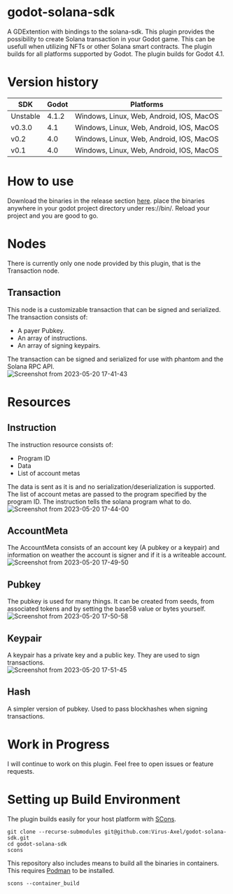 # godot-solana-sdk
A GDExtention with bindings to the solana-sdk. This plugin provides the possibility to create Solana transaction in your Godot game. This can be usefull when utilizing NFTs or other Solana smart contracts. The plugin builds for all platforms supported by Godot. The plugin builds for Godot 4.1.

# Version history
| SDK         | Godot     | Platforms |
|--------------|-----------|------------|
| Unstable | 4.1.2      | Windows, Linux, Web, Android, IOS, MacOS        |
| v0.3.0 | 4.1      | Windows, Linux, Web, Android, IOS, MacOS        |
| v0.2      | 4.0  | Windows, Linux, Web, Android, IOS, MacOS       |
| v0.1      | 4.0  | Windows, Linux, Web, Android, IOS, MacOS       |

# How to use
Download the binaries in the release section [here](https://github.com/Virus-Axel/godot-solana-sdk/releases). place the binaries anywhere in your godot project directory under res://bin/. Reload your project and you are good to go.

# Nodes
There is currently only one node provided by this plugin, that is the Transaction node.
## Transaction
This node is a customizable transaction that can be signed and serialized. The transaction consists of:
- A payer Pubkey.
- An array of instructions.
- An array of signing keypairs.

The transaction can be signed and serialized for use with phantom and the Solana RPC API.  
![Screenshot from 2023-05-20 17-41-43](https://github.com/Virus-Axel/godot-solana-sdk/assets/14315050/56464477-dafc-41c6-8c6c-cfe9cd89ca6d)

# Resources

## Instruction
The instruction resource consists of:
- Program ID
- Data
- List of account metas

The data is sent as it is and no serialization/deserialization is supported. The list of account metas are passed to the program specified by the program ID. The instruction tells the solana program what to do.  
![Screenshot from 2023-05-20 17-44-00](https://github.com/Virus-Axel/godot-solana-sdk/assets/14315050/7ad0212f-f897-43a9-82e5-d0b5351772de)

## AccountMeta
The AccountMeta consists of an account key (A pubkey or a keypair) and information on weather the account is signer and if it is a writeable account.  
![Screenshot from 2023-05-20 17-49-50](https://github.com/Virus-Axel/godot-solana-sdk/assets/14315050/ccd8b08a-a134-48ee-8623-0cc049a6b6fa)

## Pubkey
The pubkey is used for many things. It can be created from seeds, from associated tokens and by setting the base58 value or bytes yourself.  
![Screenshot from 2023-05-20 17-50-58](https://github.com/Virus-Axel/godot-solana-sdk/assets/14315050/7eea01f5-f99a-4174-a27e-9a860d1de82f)

## Keypair
A keypair has a private key and a public key. They are used to sign transactions.  
![Screenshot from 2023-05-20 17-51-45](https://github.com/Virus-Axel/godot-solana-sdk/assets/14315050/407d47f9-927b-42a2-b820-08a0607edc17)

## Hash
A simpler version of pubkey. Used to pass blockhashes when signing transactions.

# Work in Progress
I will continue to work on this plugin. Feel free to open issues or feature requests.

# Setting up Build Environment
The plugin builds easily for your host platform with [SCons](https://www.scons.org/).

```
git clone --recurse-submodules git@github.com:Virus-Axel/godot-solana-sdk.git
cd godot-solana-sdk
scons
```

This repository also includes means to build all the binaries in containers. This requires [Podman](https://podman.io/) to be installed.

```
scons --container_build
```
